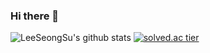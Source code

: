 ### Hi there 👋
![LeeSeongSu's github stats](https://github-readme-stats.vercel.app/api?username=LeeSeongSu&show_icons=true)
[![solved.ac tier](http://mazassumnida.wtf/api/generate_badge?boj=LeeSeongSu)](https://solved.ac/LeeSeongSu)

<!--
**LeeSeongSu/LeeSeongSu** is a ✨ _special_ ✨ repository because its `README.md` (this file) appears on your GitHub profile.

Here are some ideas to get you started:

- 🔭 I’m currently working on ...
- 🌱 I’m currently learning ...
- 👯 I’m looking to collaborate on ...
- 🤔 I’m looking for help with ...
- 💬 Ask me about ...
- 📫 How to reach me: ...
- 😄 Pronouns: ...
- ⚡ Fun fact: ...
-->
